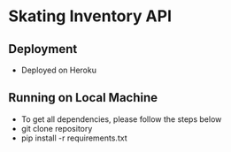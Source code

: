 # Skating Inventory API

## Deployment
- Deployed on Heroku

## Running on Local Machine
 - To get all dependencies, please follow the steps below
 - git clone repository
 - pip install -r requirements.txt